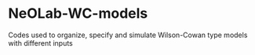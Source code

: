 # NeOLab-WC-models
Codes used to organize, specify and simulate Wilson-Cowan type models with different inputs

